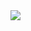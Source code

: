 <img src="https://capsule-render.vercel.app/api?type=waving&color=auto&height=300&section=header&text=Hi!%20i'm%20Yunchan&fontSize=90" />
